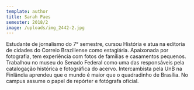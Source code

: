 ```yaml
---
template: author
title: Sarah Paes
semester: 2018/2
image: /uploads/img_2442-2.jpg
---
```

Estudante de jornalismo do 7° semestre, cursou História e atua na editoria de cidades do Correio Braziliense como estagiária. Apaixonada por fotografia, tem experiência com fotos de famílias e casamentos pequenos. Trabalhou no museu do Senado Federal como uma das responsáveis pela catalogação histórica e fotográfica do acervo. Intercambista pela UnB na Finlândia aprendeu que o mundo é maior que o quadradinho de Brasília. No campus assume o papel de repórter e fotógrafa oficial.
